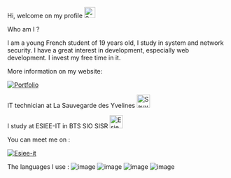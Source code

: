 Hi, welcome on my profile <img width="25" alt="Sauvegarde-des-YVelines" src="https://user-images.githubusercontent.com/71101255/180740090-44716359-94cd-43cc-9f71-8977448451e7.png" alt="" />



Who am I ?

I am a young French student of 19 years old, I study in system and network security. I have a great interest in development, especially web development. I invest my free time in it.

More information on my website:

<a href="https://arthur-guilet.fr/"  target="_blank"><img w alt="Portfolio" src="https://user-images.githubusercontent.com/71101255/180739285-3b57dcda-95da-444a-b50d-b8019b82f5d1.png" alt="" /></a>



IT technician at La Sauvegarde des Yvelines <a href="https://www.sauvegarde-yvelines.org/"  target="_blank"><img width="30" alt="Sauvegarde-des-YVelines" src="https://user-images.githubusercontent.com/71101255/180740647-c6427a69-f8f3-4633-9a67-b134d71cfb5e.png" alt="" /></a>

I study at ESIEE-IT in BTS SIO SISR  <a href="https://www.esiee-it.fr/fr"  target="_blank"><img width="30" alt="Esiee-it" src="https://user-images.githubusercontent.com/71101255/180744314-81540815-1798-4122-8a12-a66a53209c04.png" alt="" /></a>



You can meet me on :

<a href="https://www.linkedin.com/in/arthur-guilet-technicien-informatique-alternance/"  target="_blank"><img alt="Esiee-it" src="https://user-images.githubusercontent.com/71101255/180744919-7c479831-dfab-4466-bd20-43a65db98160.png" alt="" /></a>


The languages I use :
![image](https://user-images.githubusercontent.com/71101255/180736558-f20b8a51-9185-4beb-875c-742cbea08934.png)
![image](https://user-images.githubusercontent.com/71101255/180737985-5025d23e-9332-4d63-ab16-7cd3dd0efc82.png)
![image](https://user-images.githubusercontent.com/71101255/180738018-8ce0fe51-384d-4242-a464-328deb8c3318.png)
![image](https://user-images.githubusercontent.com/71101255/180738615-d74fa572-0a99-44d4-ac5b-d86bfd545b33.png)
